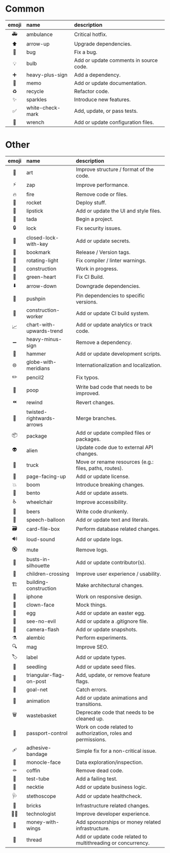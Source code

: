 # Common

| emoji | name | description |
|:-----:|:-----|:------------|
| 🚑️ | ambulance | Critical hotfix. |
| ⬆️  | arrow-up | Upgrade dependencies. |
| 🐛 | bug | Fix a bug. |
| 💡 | bulb | Add or update comments in source code. |
| ➕ | heavy-plus-sign | Add a dependency. |
| 📝 | memo | Add or update documentation. |
| ♻️  | recycle | Refactor code. |
| ✨ | sparkles | Introduce new features. |
| ✅ | white-check-mark | Add, update, or pass tests. |
| 🔧 | wrench | Add or update configuration files. |

# Other

| emoji | name | description |
|:-----:|:-----|:------------|
| 🎨 | art | Improve structure / format of the code. |
| ⚡️ | zap | Improve performance. |
| 🔥 | fire | Remove code or files. |
| 🚀 | rocket | Deploy stuff. |
| 💄 | lipstick | Add or update the UI and style files. |
| 🎉 | tada | Begin a project. |
| 🔒️ | lock | Fix security issues. |
| 🔐 | closed-lock-with-key | Add or update secrets. |
| 🔖 | bookmark | Release / Version tags. |
| 🚨 | rotating-light | Fix compiler / linter warnings. |
| 🚧 | construction | Work in progress. |
| 💚 | green-heart | Fix CI Build. |
| ⬇️  | arrow-down | Downgrade dependencies. |
| 📌 | pushpin | Pin dependencies to specific versions. |
| 👷 | construction-worker | Add or update CI build system. |
| 📈 | chart-with-upwards-trend | Add or update analytics or track code. |
| ➖ | heavy-minus-sign | Remove a dependency. |
| 🔨 | hammer | Add or update development scripts. |
| 🌐 | globe-with-meridians | Internationalization and localization. |
| ✏️  | pencil2 | Fix typos. |
| 💩 | poop | Write bad code that needs to be improved. |
| ⏪️ | rewind | Revert changes. |
| 🔀 | twisted-rightwards-arrows | Merge branches. |
| 📦️ | package | Add or update compiled files or packages. |
| 👽️ | alien | Update code due to external API changes. |
| 🚚 | truck | Move or rename resources (e.g.: files, paths, routes). |
| 📄 | page-facing-up | Add or update license. |
| 💥 | boom | Introduce breaking changes. |
| 🍱 | bento | Add or update assets. |
| ♿️ | wheelchair | Improve accessibility. |
| 🍻 | beers | Write code drunkenly. |
| 💬 | speech-balloon | Add or update text and literals. |
| 🗃️ | card-file-box | Perform database related changes. |
| 🔊 | loud-sound | Add or update logs.|
| 🔇 | mute | Remove logs. |
| 👥 | busts-in-silhouette | Add or update contributor(s). |
| 🚸 | children-crossing | Improve user experience / usability. |
| 🏗️ | building-construction | Make architectural changes. |
| 📱 | iphone | Work on responsive design. |
| 🤡 | clown-face | Mock things. |
| 🥚 | egg | Add or update an easter egg. |
| 🙈 | see-no-evil | Add or update a .gitignore file. |
| 📸 | camera-flash | Add or update snapshots. |
| ⚗️  | alembic | Perform experiments. |
| 🔍️ | mag | Improve SEO. |
| 🏷️ | label | Add or update types. |
| 🌱 | seedling | Add or update seed files. |
| 🚩 | triangular-flag-on-post | Add, update, or remove feature flags. |
| 🥅 | goal-net | Catch errors. |
| 💫 | animation | Add or update animations and transitions. |
| 🗑️ | wastebasket | Deprecate code that needs to be cleaned up. |
| 🛂 | passport-control | Work on code related to authorization, roles and permissions. |
| 🩹 | adhesive-bandage | Simple fix for a non-critical issue. |
| 🧐 | monocle-face | Data exploration/inspection. |
| ⚰️  | coffin | Remove dead code. |
| 🧪 | test-tube | Add a failing test. |
| 👔 | necktie | Add or update business logic. |
| 🩺 | stethoscope | Add or update healthcheck. |
| 🧱 | bricks | Infrastructure related changes. |
| 🧑‍💻 | technologist | Improve developer experience. |
| 💸 | money-with-wings | Add sponsorships or money related infrastructure. |
| 🧵 | thread | Add or update code related to multithreading or concurrency. |
